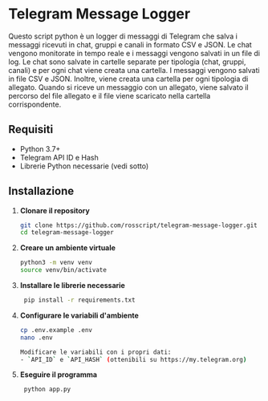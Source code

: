 # Telegram Message Logger

Questo script python è un logger di messaggi di Telegram che salva i messaggi ricevuti in chat, gruppi e canali in formato CSV e JSON. 
Le chat vengono monitorate in tempo reale e i messaggi vengono salvati in un file di log.
Le chat sono salvate in cartelle separate per tipologia (chat, gruppi, canali) e per ogni chat viene creata una cartella.
I messaggi vengono salvati in file CSV e JSON. Inoltre, viene creata una cartella per ogni tipologia di allegato.
Quando si riceve un messaggio con un allegato, viene salvato il percorso del file allegato e il file viene scaricato nella cartella corrispondente.

## Requisiti

- Python 3.7+
- Telegram API ID e Hash
- Librerie Python necessarie (vedi sotto)

## Installazione

1. **Clonare il repository**

   ```bash
   git clone https://github.com/rosscript/telegram-message-logger.git
   cd telegram-message-logger

2. **Creare un ambiente virtuale**

   ```bash
   python3 -m venv venv
   source venv/bin/activate

3. **Installare le librerie necessarie**

   ```bash
    pip install -r requirements.txt

4. **Configurare le variabili d'ambiente**

   ```bash
   cp .env.example .env
   nano .env

   Modificare le variabili con i propri dati:
   - `API_ID` e `API_HASH` (ottenibili su https://my.telegram.org)

5. **Eseguire il programma**

   ```bash
    python app.py
